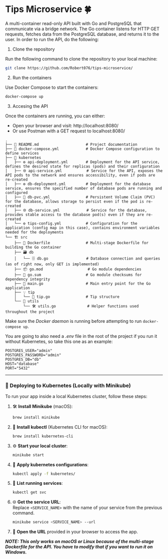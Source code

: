 # Tips Microservice 🍀

A multi-container read-only API built with Go and PostgreSQL that communicate via a bridge network. The Go container listens for HTTP GET requests, fetches data from the PostgreSQL database, and returns it to the user.
In order to run the API, do the following:

1. Clone the repository
   
Run the following command to clone the repository to your local machine:

```bash
git clone https://github.com/Robert076/tips-microservice/
```

2. Run the containers
   
Use Docker Compose to start the containers:

```bash
docker-compose up
```

3. Accesing the API

Once the containers are running, you can either:

 - Open your browser and visit: http://localhost:8080/
 - Or use Postman with a GET request to localhost:8080/


```
.
├── 📖 README.md                     # Project documentation
├── 🐳 docker-compose.yml            # Docker Compose configuration to define services
├── 🚢 kubernetes
│   ├── ⚙️ api-deployment.yml        # Deployment for the API service, defines the desired state for replicas (pods) and their configuration
│   ├── 🌐 api-service.yml           # Service for the API, exposes the API pods to the network and ensures accessibility, even if pods are re-created
│   ├── ⚙️ db-deployment.yml         # Deployment for the database service, ensures the specified number of database pods are running and configured
│   ├── 💾 db-pvc.yml                # Persistent Volume Claim (PVC) for the database, allows storage to persist even if the pod is re-created
│   ├── 🌐 db-service.yml            # Service for the database, provides stable access to the database pod(s) even if they are re-created
│   └── ⚙️ tips-config.yml           # Configuration for the application (config map in this case), contains environment variables needed for the deployments
└── 🏗️ src                           
    ├── 🐋 Dockerfile                # Multi-stage Dockerfile for building the Go container
    ├── 🗃️ db                        
    │   └── 🗄️ db.go                 # Database connection and queries (as of right now, only GET is implemented)
    ├── 📦 go.mod                    # Go module dependencies
    ├── 🔑 go.sum                    # Go module checksums for dependency integrity
    ├── 🚀 main.go                   # Main entry point for the Go application
    ├── 💡 tip                       
    │   └── 📝 tip.go                # Tip structure
    └── 🔧 utils                     
        └── 🛠️ utils.go              # Helper functions used throughout the project
```

Make sure the *Docker daemon* is running before attempting to run `docker-compose up`.

You are going to also need a *.env* file in the root of the project if you run it without Kubernetes, so take this one as an example:
```
POSTGRES_USER="admin"
POSTGRES_PASSWORD="admin"
POSTGRES_DB="db"
HOST="database"
PORT="5432"
```

---

### 🚀 Deploying to Kubernetes (Locally with Minikube)

To run your app inside a local Kubernetes cluster, follow these steps:

1. 🛠 **Install Minikube** (macOS):  
   ```bash
   brew install minikube
   ```
   
2. 🧰 **Install kubectl** (Kubernetes CLI for macOS):  
   ```bash
   brew install kubernetes-cli
   ```

3. ⚙️ **Start your local cluster**:  
   ```bash
   minikube start
   ```

4. 🚢 **Apply kubernetes configurations**:
   ```bash
   kubectl apply -f kubernetes/  
   ```

5. 📡 **List running services**:  
   ```bash
   kubectl get svc
   ```

6. 🌐 **Get the service URL**:  
   Replace `<SERVICE_NAME>` with the name of your service from the previous command.  
   ```bash
   minikube service <SERVICE_NAME> --url
   ```

6. 🧭 **Open the URL** provided in your browser to access the app.



***NOTE: This only works on macOS or Linux because of the multi-stage Dockerfile for the API. You have to modify that if you want to run it on Windows.***
